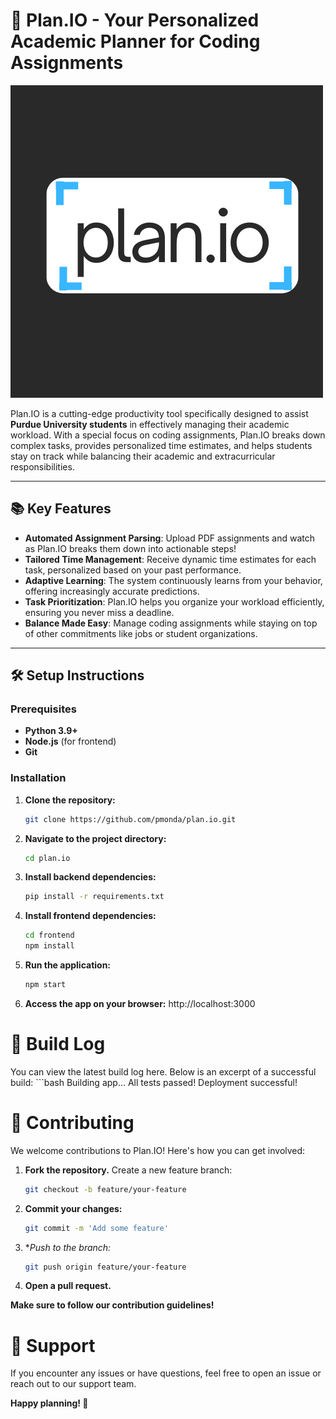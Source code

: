 # 🚀 Plan.IO - Your Personalized Academic Planner for Coding Assignments

![Plan.IO Banner](assets/logo_banner2.png)

Plan.IO is a cutting-edge productivity tool specifically designed to assist **Purdue University students** in effectively managing their academic workload. With a special focus on coding assignments, Plan.IO breaks down complex tasks, provides personalized time estimates, and helps students stay on track while balancing their academic and extracurricular responsibilities.

---

## 📚 Key Features

- **Automated Assignment Parsing**: Upload PDF assignments and watch as Plan.IO breaks them down into actionable steps!
- **Tailored Time Management**: Receive dynamic time estimates for each task, personalized based on your past performance.
- **Adaptive Learning**: The system continuously learns from your behavior, offering increasingly accurate predictions.
- **Task Prioritization**: Plan.IO helps you organize your workload efficiently, ensuring you never miss a deadline.
- **Balance Made Easy**: Manage coding assignments while staying on top of other commitments like jobs or student organizations.

---

## 🛠️ Setup Instructions

### Prerequisites
- **Python 3.9+**
- **Node.js** (for frontend)
- **Git**

### Installation

1. **Clone the repository:**
   ```bash
   git clone https://github.com/pmonda/plan.io.git

2. **Navigate to the project directory:**
   ```bash
   cd plan.io

3. **Install backend dependencies:**
   ```bash
   pip install -r requirements.txt

4. **Install frontend dependencies:**
   ```bash
   cd frontend
   npm install

5. **Run the application:**
    ```bash
    npm start

6. **Access the app on your browser:** http://localhost:3000

# 📝 Build Log
You can view the latest build log here. Below is an excerpt of a successful build:
    ```bash
    Building app...
    All tests passed!
    Deployment successful!

# 🌟 Contributing
We welcome contributions to Plan.IO! Here's how you can get involved:

1. **Fork the repository.**
    Create a new feature branch:
    ```bash
    git checkout -b feature/your-feature
2. **Commit your changes:**
    ```bash
    git commit -m 'Add some feature'
3. **Push to the branch:*
    ```bash
    git push origin feature/your-feature
4. **Open a pull request.**

**Make sure to follow our contribution guidelines!**

# 🚨 Support
If you encounter any issues or have questions, feel free to open an issue or reach out to our support team.

**Happy planning! 🎉**
